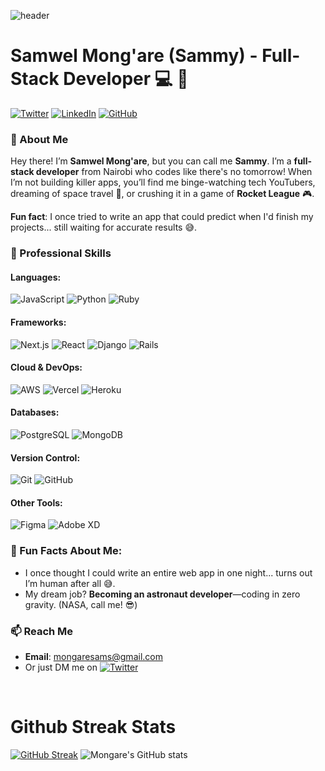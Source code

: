 
   ![header](./gh-header.jpg)

# Samwel Mong'are (Sammy) - Full-Stack Developer 💻 🚀

[![Twitter](https://img.shields.io/badge/-@sam_mongare-1DA1F2?style=flat&logo=twitter&logoColor=white)](https://twitter.com/sam_mongare)
[![LinkedIn](https://img.shields.io/badge/-LinkedIn-blue?style=flat&logo=linkedin&logoColor=white)](https://www.linkedin.com/in/samwel-mongare/)
[![GitHub](https://img.shields.io/badge/-GitHub-333?style=flat&logo=github&logoColor=white)](https://github.com/samwel-mongare)

### 👋 About Me
Hey there! I’m **Samwel Mong'are**, but you can call me **Sammy**. I’m a **full-stack developer** from Nairobi who codes like there's no tomorrow! When I’m not building killer apps, you’ll find me binge-watching tech YouTubers, dreaming of space travel 🚀, or crushing it in a game of **Rocket League** 🎮.

**Fun fact**: I once tried to write an app that could predict when I'd finish my projects... still waiting for accurate results 😅.

### 💼 Professional Skills

#### Languages:
 ![JavaScript](https://img.shields.io/badge/-JavaScript-F7DF1E?style=flat&logo=javascript&logoColor=black) 
![Python](https://img.shields.io/badge/-Python-3776AB?style=flat&logo=python&logoColor=white) 
 ![Ruby](https://img.shields.io/badge/-Ruby-CC342D?style=flat&logo=ruby&logoColor=white)

#### Frameworks:
 ![Next.js](https://img.shields.io/badge/-Next.js-000000?style=flat&logo=nextdotjs&logoColor=white)
 ![React](https://img.shields.io/badge/-React-61DAFB?style=flat&logo=react&logoColor=black) 
 ![Django](https://img.shields.io/badge/-Django-092E20?style=flat&logo=django&logoColor=white) 
 ![Rails](https://img.shields.io/badge/-Ruby_on_Rails-CC0000?style=flat&logo=rubyonrails&logoColor=white)

#### Cloud & DevOps:
 ![AWS](https://img.shields.io/badge/-AWS-232F3E?style=flat&logo=amazon-aws&logoColor=white) 
 ![Vercel](https://img.shields.io/badge/-Vercel-000000?style=flat&logo=vercel&logoColor=white) 
 ![Heroku](https://img.shields.io/badge/-Heroku-430098?style=flat&logo=heroku&logoColor=white)

#### Databases:
 ![PostgreSQL](https://img.shields.io/badge/-PostgreSQL-4169E1?style=flat&logo=postgresql&logoColor=white) 
 ![MongoDB](https://img.shields.io/badge/-MongoDB-47A248?style=flat&logo=mongodb&logoColor=white)

#### Version Control:
 ![Git](https://img.shields.io/badge/-Git-F05032?style=flat&logo=git&logoColor=white) 
 ![GitHub](https://img.shields.io/badge/-GitHub-333?style=flat&logo=github&logoColor=white)

#### Other Tools:
 ![Figma](https://img.shields.io/badge/-Figma-F24E1E?style=flat&logo=figma&logoColor=white) 
 ![Adobe XD](https://img.shields.io/badge/-Adobe_XD-FF61F6?style=flat&logo=adobe-xd&logoColor=white)

### 🎉 Fun Facts About Me:
- I once thought I could write an entire web app in one night... turns out I’m human after all 😅.
- My dream job? **Becoming an astronaut developer**—coding in zero gravity. (NASA, call me! 😎)

### 📫 Reach Me
- **Email**: [mongaresams@gmail.com](mailto:mongaresams@gmail.com)
- Or just DM me on [![Twitter](https://img.shields.io/badge/-@sam_mongare-1DA1F2?style=flat&logo=twitter&logoColor=white)](https://twitter.com/sam_mongare)

</br>
  
# Github Streak Stats

[![GitHub Streak](http://github-readme-streak-stats.herokuapp.com?user=samwel-mongare&date&show_format=M%20j%5B%2C%20Y%5D)]() 
![Mongare's GitHub stats](https://github-readme-stats.vercel.app/api?username=samwel-mongare&date&show_icons=true&theme=radical)
</br>
